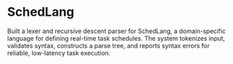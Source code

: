 # SchedLang
Built a lexer and recursive descent parser for SchedLang, a domain-specific language for defining real-time task schedules. The system tokenizes input, validates syntax, constructs a parse tree, and reports syntax errors for reliable, low-latency task execution.
